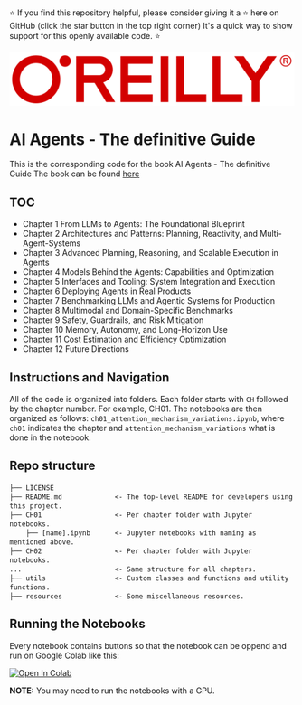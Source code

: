 ⭐ If you find this repository helpful, please consider giving it a ⭐ here on GitHub (click the star button in the top right corner) 
It's a quick way to show support for this openly available code. ⭐

![OReilly_logo_rgb.png](resources%2FOReilly_logo_rgb.png)

# AI Agents - The definitive Guide
This is the corresponding code for the book AI Agents - The definitive Guide
The book can be found [here](oreillymedia.pxf.io/POEx4e)

## TOC
- Chapter 1 From LLMs to Agents: The Foundational Blueprint
- Chapter 2 Architectures and Patterns: Planning, Reactivity, and Multi-Agent-Systems
- Chapter 3 Advanced Planning, Reasoning, and Scalable Execution in Agents
- Chapter 4 Models Behind the Agents: Capabilities and Optimization
- Chapter 5 Interfaces and Tooling: System Integration and Execution
- Chapter 6 Deploying Agents in Real Products 
- Chapter 7 Benchmarking LLMs and Agentic Systems for Production 
- Chapter 8 Multimodal and Domain-Specific Benchmarks
- Chapter 9 Safety, Guardrails, and Risk Mitigation 
- Chapter 10 Memory, Autonomy, and Long-Horizon Use
- Chapter 11 Cost Estimation and Efficiency Optimization
- Chapter 12 Future Directions

## Instructions and Navigation
All of the code is organized into folders. Each folder starts with `CH` followed by the chapter number. For example, CH01.
The notebooks are then organized as follows: `ch01_attention_mechanism_variations.ipynb`, where `ch01` indicates the chapter
and `attention_mechanism_variations` what is done in the notebook. 


## Repo structure

```
├── LICENSE
├── README.md             <- The top-level README for developers using this project.
├── CH01                  <- Per chapter folder with Jupyter notebooks.
    ├── [name].ipynb      <- Jupyter notebooks with naming as mentioned above.
├── CH02                  <- Per chapter folder with Jupyter notebooks.
...                       <- Same structure for all chapters.
├── utils                 <- Custom classes and functions and utility functions.
├── resources             <- Some miscellaneous resources.

```


## Running the Notebooks

Every notebook contains buttons so that the notebook can be oppend and run on Google Colab like this:

[![Open In Colab](https://colab.research.google.com/assets/colab-badge.svg)]() 


__NOTE:__ You may need to run the notebooks with a GPU. 
